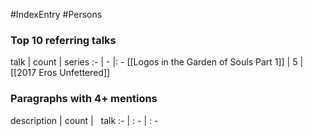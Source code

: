 #IndexEntry #Persons

### Top 10 referring talks
talk | count | series
:- | - |: -
[[Logos in the Garden of Souls Part 1]] | 5 | [[2017 Eros Unfettered]]

### Paragraphs with 4+ mentions
description | count | &nbsp;&nbsp;talk
:- | : - | : -


